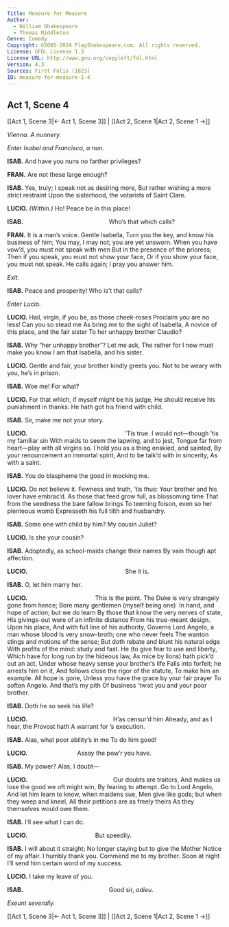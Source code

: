 ```yaml
---
Title: Measure for Measure
Author: 
  - William Shakespeare
  - Thomas Middleton
Genre: Comedy
Copyright: ©2005-2024 PlayShakespeare.com. All rights reserved.
License: GFDL License 1.3
License URL: http://www.gnu.org/copyleft/fdl.html
Version: 4.3
Sources: First Folio (1623)
ID: measure-for-measure-1-4
---
```


## Act 1, Scene 4
[[Act 1, Scene 3|← Act 1, Scene 3]] | [[Act 2, Scene 1|Act 2, Scene 1 →]]

*Vienna. A nunnery.*

*Enter Isabel and Francisca, a nun.*

**ISAB.**
And have you nuns no farther privileges?

**FRAN.**
Are not these large enough?

**ISAB.**
Yes, truly; I speak not as desiring more,
But rather wishing a more strict restraint
Upon the sisterhood, the votarists of Saint Clare.

**LUCIO.**
*(Within.)*
Ho! Peace be in this place!

**ISAB.**
              Who’s that which calls?

**FRAN.**
It is a man’s voice. Gentle Isabella,
Turn you the key, and know his business of him;
You may, I may not; you are yet unsworn.
When you have vow’d, you must not speak with men
But in the presence of the prioress;
Then if you speak, you must not show your face,
Or if you show your face, you must not speak.
He calls again; I pray you answer him.

*Exit.*

**ISAB.**
Peace and prosperity! Who is’t that calls?

*Enter Lucio.*

**LUCIO.**
Hail, virgin, if you be, as those cheek-roses
Proclaim you are no less! Can you so stead me
As bring me to the sight of Isabella,
A novice of this place, and the fair sister
To her unhappy brother Claudio?

**ISAB.**
Why “her unhappy brother”? Let me ask,
The rather for I now must make you know
I am that Isabella, and his sister.

**LUCIO.**
Gentle and fair, your brother kindly greets you.
Not to be weary with you, he’s in prison.

**ISAB.**
Woe me! For what?

**LUCIO.**
For that which, if myself might be his judge,
He should receive his punishment in thanks:
He hath got his friend with child.

**ISAB.**
Sir, make me not your story.

**LUCIO.**
                ’Tis true.
I would not—though ’tis my familiar sin
With maids to seem the lapwing, and to jest,
Tongue far from heart—play with all virgins so.
I hold you as a thing enskied, and sainted,
By your renouncement an immortal spirit,
And to be talk’d with in sincerity,
As with a saint.

**ISAB.**
You do blaspheme the good in mocking me.

**LUCIO.**
Do not believe it. Fewness and truth, ’tis thus:
Your brother and his lover have embrac’d.
As those that feed grow full, as blossoming time
That from the seedness the bare fallow brings
To teeming foison, even so her plenteous womb
Expresseth his full tilth and husbandry.

**ISAB.**
Some one with child by him? My cousin Juliet?

**LUCIO.**
Is she your cousin?

**ISAB.**
Adoptedly, as school-maids change their names
By vain though apt affection.

**LUCIO.**
                She it is.

**ISAB.**
O, let him marry her.

**LUCIO.**
           This is the point.
The Duke is very strangely gone from hence;
Bore many gentlemen (myself being one) 
In hand, and hope of action; but we do learn
By those that know the very nerves of state,
His givings-out were of an infinite distance
From his true-meant design. Upon his place,
And with full line of his authority,
Governs Lord Angelo, a man whose blood
Is very snow-broth; one who never feels
The wanton stings and motions of the sense;
But doth rebate and blunt his natural edge
With profits of the mind: study and fast.
He (to give fear to use and liberty,
Which have for long run by the hideous law,
As mice by lions) hath pick’d out an act,
Under whose heavy sense your brother’s life
Falls into forfeit; he arrests him on it,
And follows close the rigor of the statute,
To make him an example. All hope is gone,
Unless you have the grace by your fair prayer
To soften Angelo. And that’s my pith
Of business ’twixt you and your poor brother.

**ISAB.**
Doth he so seek his life?

**LUCIO.**
              H’as censur’d him
Already, and as I hear, the Provost hath
A warrant for ’s execution.

**ISAB.**
Alas, what poor ability’s in me
To do him good!

**LUCIO.**
        Assay the pow’r you have.

**ISAB.**
My power? Alas, I doubt⁠—

**LUCIO.**
              Our doubts are traitors,
And makes us lose the good we oft might win,
By fearing to attempt. Go to Lord Angelo,
And let him learn to know, when maidens sue,
Men give like gods; but when they weep and kneel,
All their petitions are as freely theirs
As they themselves would owe them.

**ISAB.**
I’ll see what I can do.

**LUCIO.**
           But speedily.

**ISAB.**
I will about it straight;
No longer staying but to give the Mother
Notice of my affair. I humbly thank you.
Commend me to my brother. Soon at night
I’ll send him certain word of my success.

**LUCIO.**
I take my leave of you.

**ISAB.**
              Good sir, *adieu*.

*Exeunt severally.*

[[Act 1, Scene 3|← Act 1, Scene 3]] | [[Act 2, Scene 1|Act 2, Scene 1 →]]